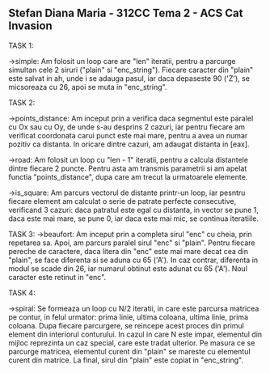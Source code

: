 Stefan Diana Maria - 312CC
Tema 2 - ACS Cat Invasion
----------------------------------------------------------------------------

TASK 1:

->simple:
Am folosit un loop care are "len" iteratii, pentru a parcurge simultan cele 2
siruri ("plain" si "enc_string"). Fiecare caracter din "plain" este salvat in 
ah, unde i se adauga pasul, iar daca depaseste 90 ('Z'), se micsoreaza cu 26, 
apoi se muta in "enc_string".

TASK 2:

->points_distance:
Am inceput prin a verifica daca segmentul este paralel cu Ox sau cu Oy, de
unde s-au desprins 2 cazuri, iar pentru fiecare am verificat coordonata carui
punct este mai mare, pentru a avea un numar pozitiv ca distanta. In oricare
dintre cazuri, am adaugat distanta in [eax].

->road:
Am folosit un loop cu "len - 1" iteratii, pentru a calcula distantele dintre
fiecare 2 puncte. Pentru asta am transmis parametrii si am apelat functia 
"points_distance", dupa care am trecut la urmatoarele elemente.

->is_square:
Am parcurs vectorul de distante printr-un loop, iar pesntru fiecare element
am calculat o serie de patrate perfecte consecutive, verificand 3 cazuri:
daca patratul este egal cu distanta, in vector se pune 1, daca este mai mare, 
se pune 0, iar daca este mai mic, se continua iteratiile.

TASK 3:
->beaufort:
Am inceput prin a completa sirul "enc" cu cheia, prin repetarea sa. Apoi, am 
parcurs paralel sirul "enc" si "plain". Pentru fiecare pereche de caractere, 
daca litera din "enc" este mai mare decat cea din "plain", se face diferenta
si se aduna cu 65 ('A'). In caz contrar, diferenta in modul se scade din 26, 
iar numarul obtinut este adunat cu 65 ('A'). Noul caracter este retinut in 
"enc".

TASK 4:

->spiral:
Se formeaza un loop cu N/2 iteratii, in care este parcursa matricea pe contur,
in felul urmator: prima linie, ultima coloana, ultima linie, prima coloana.
Dupa fiecare parcurgere, se reincepe acest proces din primul element din 
interiorul conturului. In cazul in care N este impar, elementul din mijloc
reprezinta un caz special, care este tradat ulterior. Pe masura ce se parcurge
matricea, elementul curent din "plain" se mareste cu elementul curent din
matrice. La final, sirul din "plain" este copiat in "enc_string".
